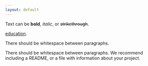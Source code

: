 ```yaml
---
layout: default
---
```


Text can be **bold**, _italic_, or ~~strikethrough~~.

[education](./education.md).

There should be whitespace between paragraphs.

There should be whitespace between paragraphs. We recommend including a README, or a file with information about your project.
